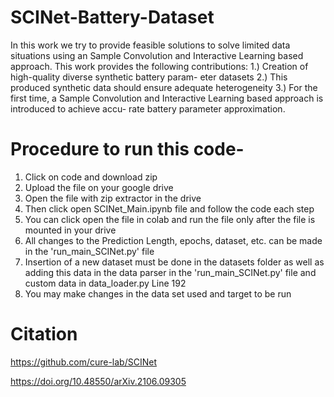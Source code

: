 # SCINet-Battery-Dataset

In this work we try to provide feasible solutions to solve limited data situations using an Sample Convolution and Interactive Learning based approach. This work provides the following contributions:
1.) Creation of high-quality diverse synthetic battery param-
eter datasets
2.) This produced synthetic data should ensure adequate
heterogeneity
3.) For the first time, a Sample Convolution and Interactive
Learning based approach is introduced to achieve accu-
rate battery parameter approximation.

# Procedure to run this code- 

1. Click on code and download zip
2. Upload the file on your google drive
3. Open the file with zip extractor in the drive
4. Then click open SCINet_Main.ipynb file and follow the code each step
5. You can click open the file in colab and run the file only after the file is mounted in your drive
6. All changes to the Prediction Length, epochs, dataset, etc. can be made in the 'run_main_SCINet.py' file 
7. Insertion of a new dataset must be done in the datasets folder as well as adding this data in the data parser in the 'run_main_SCINet.py' file and custom data in data_loader.py Line 192
8. You may make changes in the data set used and target to be run












# Citation 
https://github.com/cure-lab/SCINet

https://doi.org/10.48550/arXiv.2106.09305
